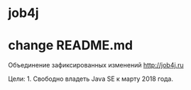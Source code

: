 # job4j
# change README.md
Объединение зафиксированных изменений
http://job4j.ru 

Цели: 1. Свободно владеть Java SE к марту 2018 года.
